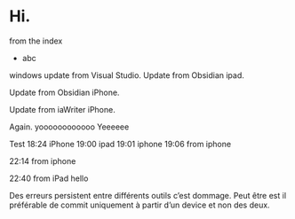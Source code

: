 # Hi. 

from the index

- abc

windows update from Visual Studio.
Update from Obsidian ipad.

Update from Obsidian iPhone.

Update from iaWriter iPhone.

Again.
yoooooooooooo
Yeeeeee

Test
18:24 iPhone 
19:00 ipad
19:01 iphone
19:06 from iphone

22:14 from iphone

22:40 from iPad
hello

Des erreurs persistent entre différents outils c’est dommage.
Peut être est il préférable de commit uniquement à partir d’un device et non des deux.